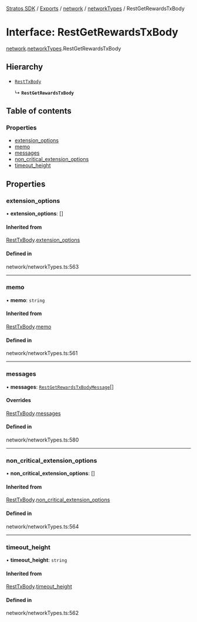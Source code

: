 [Stratos SDK](../README.md) / [Exports](../modules.md) / [network](../modules/network.md) / [networkTypes](../modules/network.networkTypes.md) / RestGetRewardsTxBody

# Interface: RestGetRewardsTxBody

[network](../modules/network.md).[networkTypes](../modules/network.networkTypes.md).RestGetRewardsTxBody

## Hierarchy

- [`RestTxBody`](network.networkTypes.RestTxBody.md)

  ↳ **`RestGetRewardsTxBody`**

## Table of contents

### Properties

- [extension\_options](network.networkTypes.RestGetRewardsTxBody.md#extension_options)
- [memo](network.networkTypes.RestGetRewardsTxBody.md#memo)
- [messages](network.networkTypes.RestGetRewardsTxBody.md#messages)
- [non\_critical\_extension\_options](network.networkTypes.RestGetRewardsTxBody.md#non_critical_extension_options)
- [timeout\_height](network.networkTypes.RestGetRewardsTxBody.md#timeout_height)

## Properties

### extension\_options

• **extension\_options**: []

#### Inherited from

[RestTxBody](network.networkTypes.RestTxBody.md).[extension_options](network.networkTypes.RestTxBody.md#extension_options)

#### Defined in

network/networkTypes.ts:563

___

### memo

• **memo**: `string`

#### Inherited from

[RestTxBody](network.networkTypes.RestTxBody.md).[memo](network.networkTypes.RestTxBody.md#memo)

#### Defined in

network/networkTypes.ts:561

___

### messages

• **messages**: [`RestGetRewardsTxBodyMessage`](network.networkTypes.RestGetRewardsTxBodyMessage.md)[]

#### Overrides

[RestTxBody](network.networkTypes.RestTxBody.md).[messages](network.networkTypes.RestTxBody.md#messages)

#### Defined in

network/networkTypes.ts:580

___

### non\_critical\_extension\_options

• **non\_critical\_extension\_options**: []

#### Inherited from

[RestTxBody](network.networkTypes.RestTxBody.md).[non_critical_extension_options](network.networkTypes.RestTxBody.md#non_critical_extension_options)

#### Defined in

network/networkTypes.ts:564

___

### timeout\_height

• **timeout\_height**: `string`

#### Inherited from

[RestTxBody](network.networkTypes.RestTxBody.md).[timeout_height](network.networkTypes.RestTxBody.md#timeout_height)

#### Defined in

network/networkTypes.ts:562
